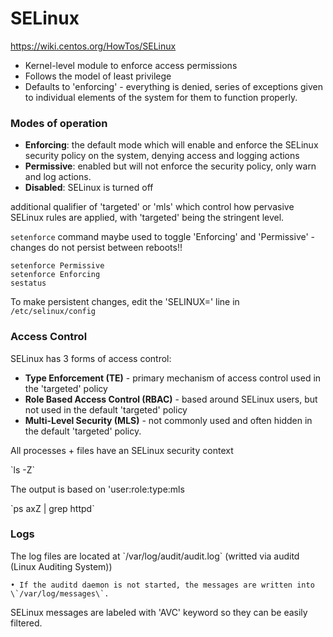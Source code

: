 # SELinux

https://wiki.centos.org/HowTos/SELinux

* Kernel-level module to enforce access permissions
* Follows the model of least privilege
* Defaults to 'enforcing' - everything is denied, series of exceptions given to individual elements of the system for them to function properly.

### Modes of operation

* **Enforcing**: the default mode which will enable and enforce the SELinux security policy on the system, denying access and logging actions
* **Permissive**: enabled but will not enforce the security policy, only warn and log actions.
* **Disabled**: SELinux is turned off

additional qualifier of 'targeted' or 'mls' which control how pervasive SELinux rules are applied, with 'targeted' being the stringent level.

`setenforce` command maybe used to toggle 'Enforcing' and 'Permissive' - changes do not persist between reboots!!

```
setenforce Permissive
setenforce Enforcing
sestatus
```

To make persistent changes, edit the 'SELINUX=' line in `/etc/selinux/config`

### Access Control

SELinux has 3 forms of access control:

* **Type Enforcement \(TE\)** - primary mechanism of access control used in the 'targeted' policy
* **Role Based Access Control \(RBAC\)** - based around SELinux users, but not used in the default 'targeted' policy
* **Multi-Level Security \(MLS\)** - not commonly used and often hidden in the default 'targeted' policy.

All processes + files have an SELinux security context

\`ls -Z\`

The output is based on 'user:role:type:mls

\`ps axZ \| grep httpd\`

### Logs

The log files are located at \`/var/log/audit/audit.log\` \(writted via auditd \(Linux Auditing System\)\)

	• If the auditd daemon is not started, the messages are written into \`/var/log/messages\`.

SELinux messages are labeled with 'AVC' keyword so they can be easily filtered.

